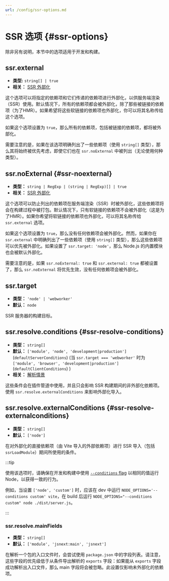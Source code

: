```yaml
---
url: /config/ssr-options.md
---
```

# SSR 选项 {#ssr-options}

除非另有说明，本节中的选项适用于开发和构建。

## ssr.external

* **类型:** `string[] | true`
* **相关：** [SSR 外部化](/guide/ssr#ssr-externals)

这个选项可以将指定的依赖项和它们传递的依赖项进行外部化，以供服务端渲染（SSR）使用。默认情况下，所有的依赖项都会被外部化，除了那些被链接的依赖项（为了HMR）。如果希望将这些软链接的依赖项也外部化，你可以将其名称传给这个选项。

如果这个选项设置为 `true`，那么所有的依赖项，包括被链接的依赖项，都将被外部化。

需要注意的是，如果在该选项明确列出了一些依赖项（使用 `string[]` 类型），那么其将始终被优先考虑，即使它们也在 `ssr.noExternal` 中被列出（无论使用何种类型）。

## ssr.noExternal {#ssr-noexternal}

* **类型：** `string | RegExp | (string | RegExp)[] | true`
* **相关：** [SSR 外部化](/guide/ssr#ssr-externals)

这个选项可以防止列出的依赖项在服务端渲染（SSR）时被外部化，这些依赖项将会在构建过程中被打包。默认情况下，只有软链接的依赖项不会被外部化（这是为了HMR）。如果你希望将软链接的依赖项也外部化，可以将其名称传给 `ssr.external` 选项。

如果这个选项设置为 `true`，那么没有任何依赖项会被外部化。然而，如果你在 `ssr.external` 中明确列出了一些依赖项（使用 `string[]` 类型），那么这些依赖项可以优先被外部化。如果设置了 `ssr.target: 'node'`，那么 Node.js 的内置模块也会被默认外部化。

需要注意的是，如果 `ssr.noExternal: true` 和 `ssr.external: true` 都被设置了，那么 `ssr.noExternal` 将优先生效，没有任何依赖项会被外部化。

## ssr.target

* **类型：** `'node' | 'webworker'`
* **默认：** `node`

SSR 服务器的构建目标。

## ssr.resolve.conditions {#ssr-resolve-conditions}

* **类型：** `string[]`
* **默认：** `['module', 'node', 'development|production']`(`defaultServerConditions`) (当 `ssr.target === 'webworker'` 时为 `['module', 'browser', 'development|production']` (`defaultClientConditions`) )
* **相关：** [解析情景](./shared-options.md#resolve-conditions)

这些条件会在插件管道中使用，并且只会影响 SSR 构建期间的非外部化依赖项。使用 `ssr.resolve.externalConditions` 来影响外部化导入。

## ssr.resolve.externalConditions {#ssr-resolve-externalconditions}

* **类型：** `string[]`
* **默认：** `['node']`

在对外部化的直接依赖项（由 Vite 导入的外部依赖项）进行 SSR 导入（包括 `ssrLoadModule`）期间所使用的条件。

:::tip

使用该选项时，请确保在开发和构建中使用 [`--conditions` flag](https://nodejs.org/docs/latest/api/cli.html#-c-condition---conditionscondition) 以相同的值运行 Node，以获得一致的行为。

例如，当设置 `['node', 'custom']` 时，应该在 dev 中运行 `NODE_OPTIONS='--conditions custom' vite`，在 build 后运行 `NODE_OPTIONS="--conditions custom" node ./dist/server.js`。

:::

### ssr.resolve.mainFields

* **类型：** `string[]`
* **默认：** `['module', 'jsnext:main', 'jsnext']`

在解析一个包的入口文件时，会尝试使用 `package.json` 中的字段列表。请注意，这些字段的优先级低于从条件导出解析的 `exports` 字段：如果能从 `exports` 字段成功解析出入口文件，那么 main 字段将会被忽略。此设置仅影响未外部化的依赖项。
